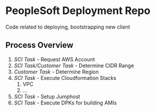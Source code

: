 # PeopleSoft Deployment Repo

Code related to deploying, bootstrapping new client 

## Process Overview

1. *SCI Task* - Request AWS Account
2. *SCI Task/Customer Task* - Determine CIDR Range
3. *Customer Task* - Determine Region
4. *SCI Task* - Execute Cloudformation Stacks
    1. VPC
    2. ...
5. *SCI Task* - Setup Jumphost
6. *SCI Task* - Execute DPKs for building AMIs